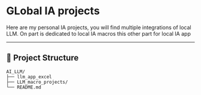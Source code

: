 # GLobal IA projects

Here are my personal IA projects, you will find multiple integrations of local LLM.
On part is dedicated to local IA macros
this other part for local IA app 

---

## 📂 Project Structure

```
AI_LLM/
├── llm_app_excel
├── LLM_macro_projects/
└── README.md